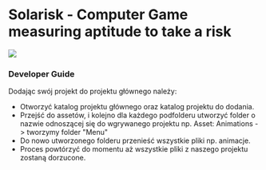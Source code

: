 # Solarisk - Computer Game measuring aptitude to take a risk

![](https://i.ibb.co/Z1J46cW/solarisk-Logo.png)

### Developer Guide
Dodając swój projekt do projektu głównego należy:
- Otworzyć katalog projektu głównego oraz katalog projektu do dodania.
- Przejść do assetów, i kolejno dla każdego podfolderu utworzyć folder o nazwie odnoszącej się do wgrywanego projektu np. Asset: Animations -> tworzymy folder "Menu"
- Do nowo utworzonego folderu przenieść wszystkie pliki np. animacje.
- Proces powtórzyć do momentu aż wszystkie pliki z naszego projektu zostaną dorzucone.
